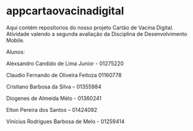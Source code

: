 # appcartaovacinadigital
Aqui contém reposítorios do nosso projeto Cartão de Vacina Digital.
Atividade valendo a segunda avaliação da Disciplina de Desenvolvimento Mobile.

Alunos:

Alexsandro Candido de Lima Junior - 01275220​

Claudio Fernando de Oliveira Feitoza 01160778​

Cristiano Barbosa da Silva – 01355984​

Diogenes de Almeida Mélo - 01360241​

Elton Pereira dos Santos – 01424092​

Vinícius Rodrigues Barbosa de Melo - 01259414​
